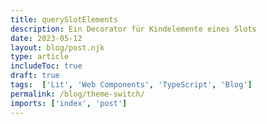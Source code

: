```yaml
---
title: querySlotElements
description: Ein Decorator für Kindelemente eines Slots
date: 2023-05-12
layout: blog/post.njk
type: article
includeToc: true
draft: true
tags:  ['Lit', 'Web Components', 'TypeScript', 'Blog']
permalink: /blog/theme-switch/
imports: ['index', 'post']
---
```

